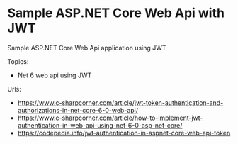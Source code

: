 # Sample ASP.NET Core Web Api with JWT

Sample ASP.NET Core Web Api application using JWT

Topics:
* Net 6 web api using JWT

Urls:
* https://www.c-sharpcorner.com/article/jwt-token-authentication-and-authorizations-in-net-core-6-0-web-api/
* https://www.c-sharpcorner.com/article/how-to-implement-jwt-authentication-in-web-api-using-net-6-0-asp-net-core/
* https://codepedia.info/jwt-authentication-in-aspnet-core-web-api-token
